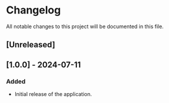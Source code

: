 # Changelog

All notable changes to this project will be documented in this file.

## [Unreleased]

## [1.0.0] - 2024-07-11
### Added
- Initial release of the application.
